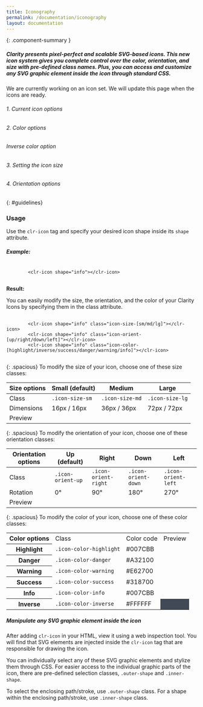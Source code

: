 ```yaml
---
title: Iconography
permalink: /documentation/iconography
layout: documentation
---
```


{: .component-summary }
##### Clarity presents pixel-perfect and scalable SVG-based icons. This new icon system gives you complete control over the color, orientation, and size with pre-defined class names. Plus, you can access and customize any SVG graphic element inside the icon through standard CSS.

<div class="alert alert-info">
    <div class="alert-item">
        <span class="alert-text">
            We are currently working on an icon set.  We will update this page when the icons are ready.
        </span>
    </div>
</div>

###### 1. Current icon options
<clr-icon-selection-demo></clr-icon-selection-demo>

###### 2. Color options
<clr-icon-colors-demo></clr-icon-colors-demo>

###### Inverse color option
<clr-icon-inverse-colors-demo></clr-icon-inverse-colors-demo>

###### 3. Setting the icon size
<clr-icon-size-demo></clr-icon-size-demo>

###### 4. Orientation options
<clr-icon-orientation-demo></clr-icon-orientation-demo>

{: #guidelines}
### Usage

Use the <code class="clr-code">clr-icon</code> tag and specify your desired icon shape inside its <code class="clr-code">shape</code> attribute.

##### Example:

<pre>
    <code clr-code-highlight="language-html">
        &lt;clr-icon shape=&quot;info&quot;&gt;&lt;/clr-icon&gt;
    </code>
</pre>

**Result:** <clr-icon shape="info" class="icon-size-sm"></clr-icon>

You can easily modify the size, the orientation, and the color of your Clarity Icons by specifying them in the class attribute.

<pre>
    <code clr-code-highlight="language-html">
        &lt;clr-icon shape=&quot;info&quot; class=&quot;icon-size-[sm/md/lg]&quot;&gt;&lt;/clr-icon&gt;
        &lt;clr-icon shape=&quot;info&quot; class=&quot;icon-orient-[up/right/down/left]&quot;&gt;&lt;/clr-icon&gt;
        &lt;clr-icon shape=&quot;info&quot; class=&quot;icon-color-[highlight/inverse/success/danger/warning/info]&quot;&gt;&lt;/clr-icon&gt;
    </code>
</pre>

{: .spacious}
To modify the size of your icon, choose one of these size classes:

<div class="row">
    <div class="col-xs-12">
        <table class="table">
            <thead>
                <tr>
                    <th class="left">Size options</th>
                    <th class="left">Small (default)</th>
                    <th class="left">Medium</th>
                    <th class="left">Large</th>
                </tr>
            </thead>
            <tbody>
                <tr>
                    <td class="left">Class</td>
                    <td class="left"><code class="clr-code">.icon-size-sm</code></td>
                    <td class="left"><code class="clr-code">.icon-size-md</code></td>
                    <td class="left"><code class="clr-code">.icon-size-lg</code></td>
                </tr>
                <tr>
                    <td class="left">Dimensions</td>
                    <td class="left">16px / 16px</td>
                    <td class="left">36px / 36px</td>
                    <td class="left">72px / 72px</td>
                </tr>
                <tr>
                    <td class="left">Preview</td>
                    <td class="left"><clr-icon shape="info" class="icon-size-sm"></clr-icon></td>
                    <td class="left"><clr-icon shape="info" class="icon-size-md"></clr-icon></td>
                    <td class="left"><clr-icon shape="info" class="icon-size-lg"></clr-icon></td>
                </tr>
            </tbody>
        </table>
    </div>
</div>

{: .spacious}
To modify the orientation of your icon, choose one of these orientation classes:

<div class="row">
    <div class="col-xs-12">
        <table class="table">
            <thead>
                <tr>
                    <th class="left">Orientation options</th>
                    <th class="left">Up (default)</th>
                    <th class="left">Right</th>
                    <th class="left">Down</th>
                    <th class="left">Left</th>
                </tr>
            </thead>
            <tbody>
                <tr>
                    <td class="left">Class</td>
                    <td class="left"><code class="clr-code">.icon-orient-up</code></td>
                    <td class="left"><code class="clr-code">.icon-orient-right</code></td>
                    <td class="left"><code class="clr-code">.icon-orient-down</code></td>
                    <td class="left"><code class="clr-code">.icon-orient-left</code></td>
                </tr>
                <tr>
                    <td class="left">Rotation</td>
                    <td class="left">0°</td>
                    <td class="left">90°</td>
                    <td class="left">180°</td>
                    <td class="left">270°</td>
                </tr>
                <tr>
                    <td class="left">Preview</td>
                    <td class="left"><clr-icon shape="info" class="icon-orient-up"></clr-icon></td>
                    <td class="left"><clr-icon shape="info" class="icon-orient-right"></clr-icon></td>
                    <td class="left"><clr-icon shape="info" class="icon-orient-down"></clr-icon></td>
                    <td class="left"><clr-icon shape="info" class="icon-orient-left"></clr-icon></td>
                </tr>
            </tbody>
        </table>
    </div>
</div>

{: .spacious}
To modify the color of your icon, choose one of these color classes:

<div class="row">
    <div class="col-xs-12">
        <table class="table table-vertical">
            <tbody>
                <tr>
                    <th>Color options</th>
                    <td>Class</td>
                    <td>Color code</td>
                    <td>Preview</td>
                </tr>
                <tr>
                    <th>Highlight</th>
                    <td><code class="clr-code">.icon-color-highlight</code></td>
                    <td>#007CBB</td>
                    <td><clr-icon shape="info" class="icon-color-highlight"></clr-icon></td>
                </tr>
                <tr>
                    <th>Danger</th>
                    <td><code class="clr-code">.icon-color-danger</code></td>
                    <td>#A32100</td>
                    <td><clr-icon shape="info" class="icon-color-danger"></clr-icon></td>
                </tr>
                <tr>
                    <th>Warning</th>
                    <td><code class="clr-code">.icon-color-warning</code></td>
                    <td>#E62700</td>
                    <td><clr-icon shape="info" class="icon-color-warning"></clr-icon></td>
                </tr>
                <tr>
                    <th>Success</th>
                    <td><code class="clr-code">.icon-color-success</code></td>
                    <td>#318700</td>
                    <td><clr-icon shape="info" class="icon-color-success"></clr-icon></td>
                </tr>
                <tr>
                    <th>Info</th>
                    <td><code class="clr-code">.icon-color-info</code></td>
                    <td>#007CBB</td>
                    <td><clr-icon shape="info" class="icon-color-info"></clr-icon></td>
                </tr>
                <tr>
                    <th>Inverse</th>
                    <td><code class="clr-code">.icon-color-inverse</code></td>
                    <td>#FFFFFF</td>
                    <td style="background-color:#414957"><clr-icon shape="info" class="icon-color-inverse"></clr-icon></td>
                </tr>
            </tbody>
        </table>
    </div>
</div>

##### Manipulate any SVG graphic element inside the icon

After adding <code class="clr-code">clr-icon</code> in your HTML, view it using a web inspection tool. You will find that SVG elements are injected inside the <code class="clr-code">clr-icon</code> tag that are responsible for drawing the icon.

You can individually select any of these SVG graphic elements and stylize them through CSS. For easier access to the individual graphic parts of the icon, there are pre-defined selection classes, <code class="clr-code">.outer-shape</code> and <code class="clr-code">.inner-shape</code>.

To select the enclosing path/stroke, use <code class="clr-code">.outer-shape</code> class. For a shape within the enclosing path/stroke, use <code class="clr-code">.inner-shape</code> class.
